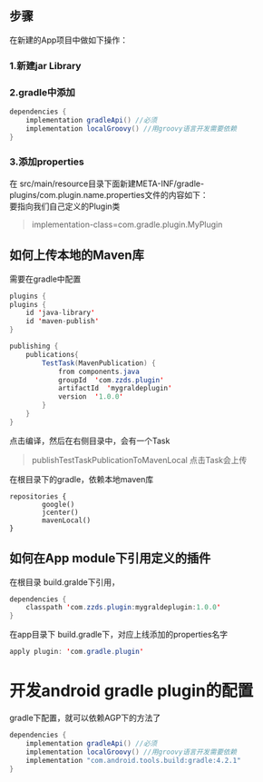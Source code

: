 ## 步骤

在新建的App项目中做如下操作：

### 1.新建jar  Library

### 2.gradle中添加

```java
dependencies {
    implementation gradleApi() //必须
    implementation localGroovy() //用groovy语言开发需要依赖
}
```

### 3.添加properties
在 src/main/resource目录下面新建META-INF/gradle-plugins/com.plugin.name.properties文件的内容如下：<br>
要指向我们自己定义的Plugin类<br>
> implementation-class=com.gradle.plugin.MyPlugin





## 如何上传本地的Maven库

需要在gradle中配置
```java
plugins {
plugins {
    id 'java-library'
    id 'maven-publish'
}

publishing {
    publications{
        TestTask(MavenPublication) {
            from components.java
            groupId  'com.zzds.plugin'
            artifactId  'mygraldeplugin'
            version  '1.0.0'
        }
    }
}
```
点击编译，然后在右侧目录中，会有一个Task
> publishTestTaskPublicationToMavenLocal
点击Task会上传

在根目录下的gradle，依赖本地maven库
```
repositories {
        google()
        jcenter()
        mavenLocal()
}
```


## 如何在App module下引用定义的插件

在根目录 build.gralde下引用，
```java
dependencies {
    classpath 'com.zzds.plugin:mygraldeplugin:1.0.0'
}
```

在app目录下 build.gradle下，对应上线添加的properties名字
```java
apply plugin: 'com.gradle.plugin'
```


# 开发android gradle plugin的配置

gradle下配置，就可以依赖AGP下的方法了
```java
dependencies {
    implementation gradleApi() //必须
    implementation localGroovy() //用groovy语言开发需要依赖
    implementation "com.android.tools.build:gradle:4.2.1"
}
```